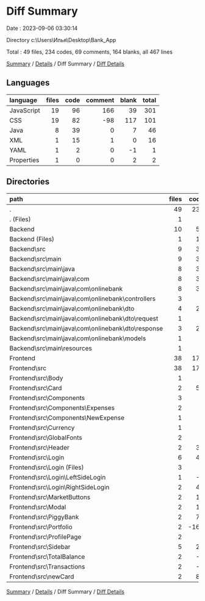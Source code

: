 # Diff Summary

Date : 2023-09-06 03:30:14

Directory c:\\Users\\Илья\\Desktop\\Bank_App

Total : 49 files,  234 codes, 69 comments, 164 blanks, all 467 lines

[Summary](results.md) / [Details](details.md) / Diff Summary / [Diff Details](diff-details.md)

## Languages
| language | files | code | comment | blank | total |
| :--- | ---: | ---: | ---: | ---: | ---: |
| JavaScript | 19 | 96 | 166 | 39 | 301 |
| CSS | 19 | 82 | -98 | 117 | 101 |
| Java | 8 | 39 | 0 | 7 | 46 |
| XML | 1 | 15 | 1 | 0 | 16 |
| YAML | 1 | 2 | 0 | -1 | 1 |
| Properties | 1 | 0 | 0 | 2 | 2 |

## Directories
| path | files | code | comment | blank | total |
| :--- | ---: | ---: | ---: | ---: | ---: |
| . | 49 | 234 | 69 | 164 | 467 |
| . (Files) | 1 | 2 | 0 | -1 | 1 |
| Backend | 10 | 54 | 1 | 9 | 64 |
| Backend (Files) | 1 | 15 | 1 | 0 | 16 |
| Backend\\src | 9 | 39 | 0 | 9 | 48 |
| Backend\\src\\main | 9 | 39 | 0 | 9 | 48 |
| Backend\\src\\main\\java | 8 | 39 | 0 | 7 | 46 |
| Backend\\src\\main\\java\\com | 8 | 39 | 0 | 7 | 46 |
| Backend\\src\\main\\java\\com\\onlinebank | 8 | 39 | 0 | 7 | 46 |
| Backend\\src\\main\\java\\com\\onlinebank\\controllers | 3 | 7 | 0 | 0 | 7 |
| Backend\\src\\main\\java\\com\\onlinebank\\dto | 4 | 29 | 0 | 6 | 35 |
| Backend\\src\\main\\java\\com\\onlinebank\\dto\\request | 1 | 2 | 0 | 1 | 3 |
| Backend\\src\\main\\java\\com\\onlinebank\\dto\\response | 3 | 27 | 0 | 5 | 32 |
| Backend\\src\\main\\java\\com\\onlinebank\\models | 1 | 3 | 0 | 1 | 4 |
| Backend\\src\\main\\resources | 1 | 0 | 0 | 2 | 2 |
| Frontend | 38 | 178 | 68 | 156 | 402 |
| Frontend\\src | 38 | 178 | 68 | 156 | 402 |
| Frontend\\src\\Body | 1 | 1 | -7 | 0 | -6 |
| Frontend\\src\\Card | 2 | 50 | -15 | 18 | 53 |
| Frontend\\src\\Components | 3 | 9 | -2 | 0 | 7 |
| Frontend\\src\\Components\\Expenses | 2 | 3 | -2 | 1 | 2 |
| Frontend\\src\\Components\\NewExpense | 1 | 6 | 0 | -1 | 5 |
| Frontend\\src\\Currency | 1 | 1 | -1 | 0 | 0 |
| Frontend\\src\\GlobalFonts | 2 | 1 | -11 | 9 | -1 |
| Frontend\\src\\Header | 2 | 32 | -12 | 11 | 31 |
| Frontend\\src\\Login | 6 | 43 | -22 | 20 | 41 |
| Frontend\\src\\Login (Files) | 3 | 0 | -15 | 4 | -11 |
| Frontend\\src\\Login\\LeftSideLogin | 1 | -1 | 0 | 0 | -1 |
| Frontend\\src\\Login\\RightSideLogin | 2 | 44 | -7 | 16 | 53 |
| Frontend\\src\\MarketButtons | 2 | 11 | -21 | 18 | 8 |
| Frontend\\src\\Modal | 2 | 14 | -2 | 6 | 18 |
| Frontend\\src\\PiggyBank | 2 | 70 | -10 | 21 | 81 |
| Frontend\\src\\Portfolio | 2 | -160 | 214 | -4 | 50 |
| Frontend\\src\\ProfilePage | 2 | 0 | 0 | -2 | -2 |
| Frontend\\src\\Sidebar | 5 | 26 | -30 | 35 | 31 |
| Frontend\\src\\TotalBalance | 2 | -2 | -6 | 3 | -5 |
| Frontend\\src\\Transactions | 2 | -6 | -7 | 3 | -10 |
| Frontend\\src\\newCard | 2 | 88 | 0 | 18 | 106 |

[Summary](results.md) / [Details](details.md) / Diff Summary / [Diff Details](diff-details.md)